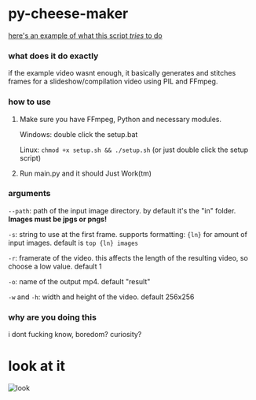 # py-cheese-maker
[here's an example of what this script *tries* to do](https://cdn.discordapp.com/attachments/285880764493725696/888102683456716820/top_5000_cheeses_1_1_1.mp4)

### what does it do exactly
if the example video wasnt enough, it basically generates and stitches frames for a slideshow/compilation video using PIL and FFmpeg.

### how to use
1. Make sure you have FFmpeg, Python and necessary modules.

   Windows: double click the setup.bat

   Linux: ``chmod +x setup.sh && ./setup.sh`` (or just double click the setup script)
2. Run main.py and it should Just Work(tm)

### arguments
``--path``: path of the input image directory. by default it's the "in" folder. **Images must be jpgs or pngs!**

``-s``: string to use at the first frame. supports formatting: ``{ln}`` for amount of input images. default is ``top {ln} images``

``-r``: framerate of the video. this affects the length of the resulting video, so choose a low value. default 1

``-o``: name of the output mp4. default "result"

``-w`` and ``-h``: width and height of the video. default 256x256
### why are you doing this
i dont fucking know, boredom? curiosity?

# look at it

![look](https://octodex.github.com/images/inflatocat.png)